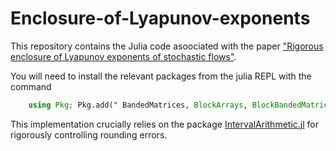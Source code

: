 # Enclosure-of-Lyapunov-exponents

This repository contains the Julia code asoociated with the paper ["Rigorous enclosure of Lyapunov exponents of stochastic flows"](https://arxiv.org/abs/2411.07064).

You will need to install the relevant packages from the julia REPL with the command

```julia
    using Pkg; Pkg.add(" BandedMatrices, BlockArrays, BlockBandedMatrices, Combinatorics, IntervalArithmetic, LaTeXStrings, LazyArrays, LinearAlgebra, Plots, Polynomials, PolynomialRoots, Serialization, SparseArrays")
```

This implementation crucially relies on the package [IntervalArithmetic.jl](https://github.com/JuliaIntervals/IntervalArithmetic.jl) for rigorously controlling rounding errors.
